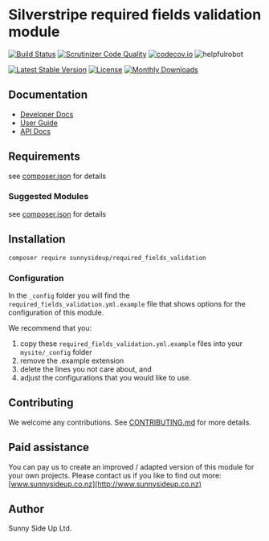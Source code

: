 # Silverstripe required fields validation module
[![Build Status](https://travis-ci.org/sunnysideup/silverstripe-required_fields_validation.svg?branch=master)](https://travis-ci.org/sunnysideup/silverstripe-required_fields_validation)
[![Scrutinizer Code Quality](https://scrutinizer-ci.com/g/sunnysideup/silverstripe-required_fields_validation/badges/quality-score.png?b=master)](https://scrutinizer-ci.com/g/sunnysideup/silverstripe-required_fields_validation/?branch=master)
[![codecov.io](https://codecov.io/github/sunnysideup/silverstripe-required_fields_validation/coverage.svg?branch=master)](https://codecov.io/github/sunnysideup/silverstripe-required_fields_validation?branch=master)
![helpfulrobot](https://helpfulrobot.io/sunnysideup/required_fields_validation/badge)

[![Latest Stable Version](https://poser.pugx.org/sunnysideup/required_fields_validation/version)](https://packagist.org/packages/sunnysideup/required_fields_validation)
[![License](https://poser.pugx.org/sunnysideup/required_fields_validation/license)](https://packagist.org/packages/sunnysideup/required_fields_validation)
[![Monthly Downloads](https://poser.pugx.org/sunnysideup/required_fields_validation/d/monthly)](https://packagist.org/packages/sunnysideup/required_fields_validation)


## Documentation



 * [Developer Docs](docs/en/INDEX.md)
 * [User Guide](docs/en/userguide.md)
 * [API Docs](http://docs.ssmods.com/sunnysideup/required_fields_validation/classes.xhtml)

## Requirements



see [composer.json](composer.json) for details

### Suggested Modules



see [composer.json](composer.json) for details


## Installation


```
composer require sunnysideup/required_fields_validation
```

### Configuration



In the `_config` folder you will find the `required_fields_validation.yml.example`
file that shows options for the configuration of this module.

We recommend that you:

  1. copy these `required_fields_validation.yml.example` files into your
`mysite/_config` folder
  2. remove the .example extension
  3. delete the lines you not care about, and
  4. adjust the configurations that you would like to use.


## Contributing



We welcome any contributions. See [CONTRIBUTING.md](CONTRIBUTING.md) for more details.

## Paid assistance



You can pay us to create an improved / adapted version of this module for your own projects.  Please contact us if you like to find out more: [www.sunnysideup.co.nz](http://www.sunnysideup.co.nz)

## Author



Sunny Side Up Ltd.
